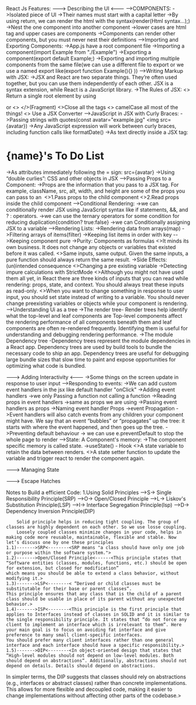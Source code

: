 React Js Features:
---> Describing the UI <---
        -->COMPONENTS:
                ->Isolated piece of UI
                ->Their names must start with a capital letter
                ->By using return, we can render the html with the syntax(render(Html syntax...);)
                ->Nest the one component into another component
                ->lower cases are html tag and upper cases are components
                ->Components can render other components, but you must never nest their definitions
        -->Importing and Exporting Components:
                ->App.js have a root component file
                ->Importing a component(import Example from "./Example")
                ->Exporting a component(export default Example;)
                ->Exporting and importing multiple components from the same file(we can use a different file to export or we use a named export like(export function Example(){} ))
        -->Writing Markup with JSX:
                ->JSX and React are two separate things. They’re often used together, but you can use them independently of each other. JSX is a syntax extension, while React is a JavaScript library.
                ->The Rules of JSX:
                        <> Return a single root element by using <div></div> or <> </>(Fragment)
                        <>Close all the tags
                        <> camelCase all most of the things!
                        <> Use a JSX Converter
        -->JavaScript in JSX with Curly Braces:
                ->Passing strings with quotes(const avatar="example.jpg" <img src={avatar})
                ->Any JavaScript expression will work between curly braces, including function calls like formatDate()
                ->As text directly inside a JSX tag: <h1>{name}'s To Do List</h1>
                ->As attributes immediately following the = sign: src={avatar}
                ->Using “double curlies”: CSS and other objects in JSX
        -->Passing Props to a Component:
                ->Props are the information that you pass to a JSX tag. For example, className, src, alt, width, and height are some of the props you can pass to an <img>
                <>1.Pass props to the child component
                <>2.Read props inside the child component
        -->Conditional Rendering:
                ->we can conditionally render JSX using JavaScript syntax like if statements, &&, and ? : operators.
                ->we can use the ternary operators for some condition for reducing duplication{condition? true:false}
                ->we can Conditionally assigning JSX to a variable
        -->Rendering Lists:
                ->Rendering data from arrays(map)
                ->Filtering arrays of items(filter)
                ->Keeping list items in order with key
        -->Keeping component pure
                ->Purity: Components as formulas
                        <>It minds its own business. It does not change any objects or variables that existed before it was called.
                        <>Same inputs, same output. Given the same inputs, a pure function should always return the same result.
                ->Side Effects: (un)intended consequence
                        <>Changing a pre existing variable
                ->Detecting impure calculations with StrictMode
                        <>Although you might not have used them all yet, in React there are three kinds of inputs that you can read while rendering: props, state, and context.
                        You should always treat these inputs as read-only.
                        <>When you want to change something in response to user input, you should set state instead of writing to a variable.
                        You should never change preexisting variables or objects while your component is rendering.
        -->Understanding Ui as a tree
                ->The render tree- Render trees help identify what the top-level and leaf components are
                Top-level components affect the rendering performance of all components beneath them and leaf components are often re-rendered frequently.
                Identifying them is useful for understanding and debugging rendering performance.
                ->The module Dependency tree -Dependency trees represent the module dependencies in a React app.
                Dependency trees are used by build tools to bundle the necessary code to ship an app.
                Dependency trees are useful for debugging large bundle sizes that slow time to paint and expose opportunities for optimizing what code is bundled.

---> Adding Interactivity <---
               ->Some things on the screen update in response to user input
        -->Responding to events:
                        ->We can add custom event handlers in the jsx like default handler "onClick"
                        ->Adding event handlers
                        ->we only Passing a function not calling a function
                ->Reading props in event handlers
                ->same as props we are using
                ->Passing event handlers as props
                ->Naming event handler Props
                ->event Propagation
                        ->Event handlers will also catch events from any children your component might have.
                        We say that an event “bubbles” or “propagates” up the tree: it starts with where the event happened, and then goes up the tree.
                ->Preventing default behaviour
                        -> we can use e.preventDefault to stop the whole page to render
        -->State: A Component's memory:
                        ->The component specific memory is called state.
                        ->useState() - Hook
                        <>A state variable to retain the data between renders.
                        <>A state setter function to update the variable and trigger react to render the component again.





---> Managing State


---> Escape Hatches











Notes to Build a efficient Code:
1.Using Solid Principles
    -->S-> Single Responsibility Principle(SRP)
    -->O-> Open/Closed Principle
    -->L-> Liskov's Substitution Principle(LSP)
    -->I-> Interface Segregation Principle(Isp)
    -->D-> Dependency Inversion Principle(DIP)


        Solid principle helps in reducing tight coupling. The group of classes are highly dependent on each other. So we use losse coupling.
        Loosely coupled classes minimize changes in your code, helps in making code more reusable, maintainable, flexible and stable. Now let’s discuss one by one these principles
    1.1)------->SRP<--------<SRP means "a class should have only one job or purpose within the software system.">
    1.2)------->Open/Closed Principle<------<This principle states that “Software entities (classes, modules, functions, etc.) should be open for extension, but closed for modification”
    which means you should be able to extend a class behavior, without modifying it.>
    1.3)------->LSP<--------< “Derived or child classes must be substitutable for their base or parent classes“.
    This principle ensures that any class that is the child of a parent class should be usable in place of its parent without any unexpected behavior.>
    1.4)------->ISP<--------<This principle is the first principle that applies to Interfaces instead of classes in SOLID and it is similar to the single responsibility principle. It states that “do not force any client to implement an interface which is irrelevant to them“. Here your main goal is to focus on avoiding fat interface and give preference to many small client-specific interfaces. 
    You should prefer many client interfaces rather than one general interface and each interface should have a specific responsibility.>
    1.5)------->DIP<--------<In object-oriented design that states that “High-level modules should not depend on low-level modules. Both should depend on abstractions“. Additionally, abstractions should not depend on details. Details should depend on abstractions.
In simpler terms, the DIP suggests that classes should rely on abstractions (e.g., interfaces or abstract classes) rather than concrete implementations.
This allows for more flexible and decoupled code, making it easier to change implementations without affecting other parts of the codebase.>
